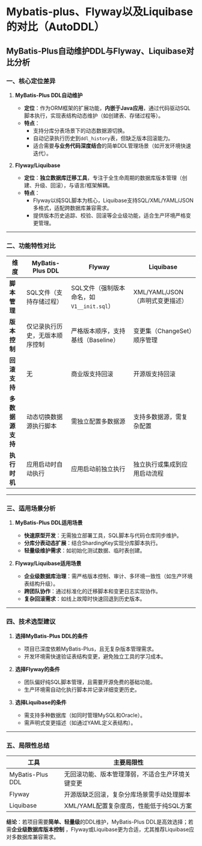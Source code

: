 # Mybatis-plus、Flyway以及Liquibase的对比（AutoDDL）

## MyBatis-Plus自动维护DDL与Flyway、Liquibase对比分析

### 一、核心定位差异

1. **MyBatis-Plus DDL自动维护**
    - **定位**：作为ORM框架的扩展功能，**内嵌于Java应用**，通过代码驱动SQL脚本执行，实现表结构动态维护（如创建表、存储过程等）。
    - **特点**：
        - 支持分库分表场景下的动态数据源切换。
        - 自动记录执行历史到`ddl_history`表，但缺乏版本回滚能力。
        - 适合需要**与业务代码深度结合**的简单DDL管理场景（如开发环境快速迭代）。

2. **Flyway/Liquibase**
    - **定位**：**独立数据库迁移工具**，专注于全生命周期的数据库版本管理（创建、升级、回滚），与语言/框架解耦。
    - **特点**：
        - Flyway以纯SQL脚本为核心，Liquibase支持SQL/XML/YAML/JSON多格式，适配跨数据库兼容需求。
        - 提供版本历史追踪、校验、回滚等企业级功能，适合生产环境严格变更管理。

---

### 二、功能特性对比

| **维度**     | **MyBatis-Plus DDL** | **Flyway**                    | **Liquibase**          |
|------------|----------------------|-------------------------------|------------------------|
| **脚本管理**   | SQL文件（支持存储过程）        | SQL文件（强制版本命名，如`V1__init.sql`） | XML/YAML/JSON（声明式变更描述） |
| **版本控制**   | 仅记录执行历史，无版本顺序控制      | 严格版本顺序，支持基线（Baseline）         | 变更集（ChangeSet）顺序管理     |
| **回滚支持**   | 无                    | 商业版支持回滚                       | 开源版支持回滚                |
| **多数据源支持** | 动态切换数据源执行脚本          | 需独立配置多数据源                     | 支持多数据源，需复杂配置           |
| **执行时机**   | 应用启动时自动执行            | 应用启动前独立执行                     | 独立执行或集成到应用启动流程         |

---

### 三、适用场景分析

1. **MyBatis-Plus DDL适用场景**
    - **快速原型开发**：无需独立部署工具，SQL脚本与代码仓库同步维护。
    - **分库分表动态扩展**：结合ShardingKey实现分库脚本执行。
    - **轻量级维护需求**：如初始化测试数据、临时表创建。

2. **Flyway/Liquibase适用场景**
    - **企业级数据库治理**：需严格版本控制、审计、多环境一致性（如生产环境表结构升级）。
    - **跨团队协作**：通过标准化的迁移脚本和变更日志实现协作。
    - **复杂回滚需求**：如线上故障时快速回退到历史版本。

---

### 四、技术选型建议

1. **选择MyBatis-Plus DDL的条件**
    - 项目已深度依赖MyBatis-Plus，且无复杂版本管理需求。
    - 开发环境需快速验证表结构变更，避免独立工具的学习成本。

2. **选择Flyway的条件**
    - 团队偏好纯SQL脚本管理，且需要开源免费的基础功能。
    - 生产环境需自动化执行脚本并记录详细变更历史。

3. **选择Liquibase的条件**
    - 需支持多种数据库（如同时管理MySQL和Oracle）。
    - 需声明式变更描述（如通过YAML定义表结构）。

---

### 五、局限性总结

| **工具**           | **主要局限性**                 |
|------------------|---------------------------|
| MyBatis-Plus DDL | 无回滚功能、版本管理薄弱，不适合生产环境关键变更  |
| Flyway           | 开源版缺乏回滚，复杂分库场景需手动处理脚本     |
| Liquibase        | XML/YAML配置复杂度高，性能低于纯SQL方案 |

**结论**：若项目需要**简单、轻量级**的DDL维护，MyBatis-Plus DDL是高效选择；若需**企业级数据库版本控制**
，Flyway或Liquibase更为合适，尤其推荐Liquibase应对多数据库兼容需求。